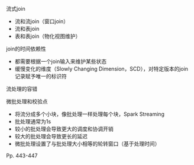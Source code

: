 

流式join

-   流和流join（窗口join）
-   流和表join
-   表和表join（物化视图维护）

join的时间依赖性

-   都需要根据一个join输入来维护某些状态
-   缓慢变化的维度（Slowly Changing Dimension，SCD），对特定版本的join记录赋予唯一的标识符



流处理的容错

微批处理和校验点

-   将流分成多个小块，像批处理一样处理每个块，Spark Streaming
-   批处理通常为1s
-   较小的批处理会导致更大的调度和协调开销
-   较大的批处理会导致更长的延迟
-   微批处理设置了与批处理大小相等的轮转窗口（基于处理时间）



Pp. 443-447